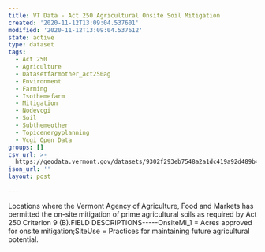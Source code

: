 ```yaml
---
title: VT Data - Act 250 Agricultural Onsite Soil Mitigation
created: '2020-11-12T13:09:04.537601'
modified: '2020-11-12T13:09:04.537612'
state: active
type: dataset
tags:
  - Act 250
  - Agriculture
  - Datasetfarmother_act250ag
  - Environment
  - Farming
  - Isothemefarm
  - Mitigation
  - Nodevcgi
  - Soil
  - Subthemeother
  - Topicenergyplanning
  - Vcgi Open Data
groups: []
csv_url: >-
  https://geodata.vermont.gov/datasets/9302f293eb7548a2a1dc419a92d489b4_1.csv?outSR=%7B%22latestWkid%22%3A32145%2C%22wkid%22%3A32145%7D
json_url: ''
layout: post

---
```

Locations where the Vermont Agency of Agriculture, Food and Markets has permitted the on-site mitigation of prime agricultural soils as required by Act 250 Criterion 9 (B).FIELD DESCRIPTIONS-----OnsiteMi_1 = Acres approved for onsite mitigation;SiteUse = Practices for maintaining future agricultural potential.
